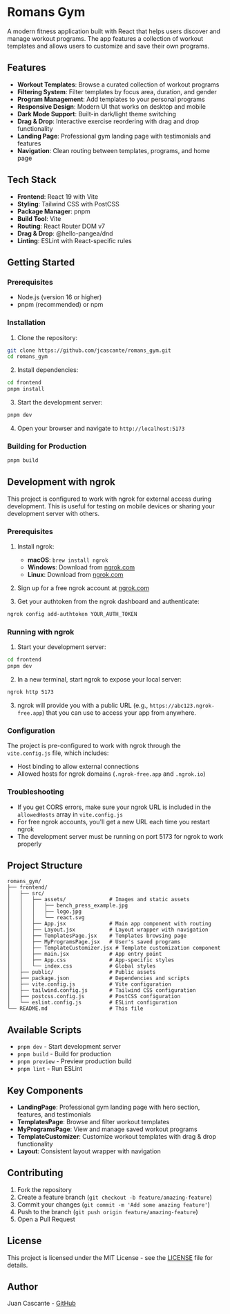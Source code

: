 # Romans Gym

A modern fitness application built with React that helps users discover and manage workout programs. The app features a collection of workout templates and allows users to customize and save their own programs.

## Features

- **Workout Templates**: Browse a curated collection of workout programs
- **Filtering System**: Filter templates by focus area, duration, and gender
- **Program Management**: Add templates to your personal programs
- **Responsive Design**: Modern UI that works on desktop and mobile
- **Dark Mode Support**: Built-in dark/light theme switching
- **Drag & Drop**: Interactive exercise reordering with drag and drop functionality
- **Landing Page**: Professional gym landing page with testimonials and features
- **Navigation**: Clean routing between templates, programs, and home page

## Tech Stack

- **Frontend**: React 19 with Vite
- **Styling**: Tailwind CSS with PostCSS
- **Package Manager**: pnpm
- **Build Tool**: Vite
- **Routing**: React Router DOM v7
- **Drag & Drop**: @hello-pangea/dnd
- **Linting**: ESLint with React-specific rules

## Getting Started

### Prerequisites

- Node.js (version 16 or higher)
- pnpm (recommended) or npm

### Installation

1. Clone the repository:
```bash
git clone https://github.com/jcascante/romans_gym.git
cd romans_gym
```

2. Install dependencies:
```bash
cd frontend
pnpm install
```

3. Start the development server:
```bash
pnpm dev
```

4. Open your browser and navigate to `http://localhost:5173`

### Building for Production

```bash
pnpm build
```

## Development with ngrok

This project is configured to work with ngrok for external access during development. This is useful for testing on mobile devices or sharing your development server with others.

### Prerequisites

1. Install ngrok:
   - **macOS**: `brew install ngrok`
   - **Windows**: Download from [ngrok.com](https://ngrok.com)
   - **Linux**: Download from [ngrok.com](https://ngrok.com)

2. Sign up for a free ngrok account at [ngrok.com](https://ngrok.com)

3. Get your authtoken from the ngrok dashboard and authenticate:
```bash
ngrok config add-authtoken YOUR_AUTH_TOKEN
```

### Running with ngrok

1. Start your development server:
```bash
cd frontend
pnpm dev
```

2. In a new terminal, start ngrok to expose your local server:
```bash
ngrok http 5173
```

3. ngrok will provide you with a public URL (e.g., `https://abc123.ngrok-free.app`) that you can use to access your app from anywhere.

### Configuration

The project is pre-configured to work with ngrok through the `vite.config.js` file, which includes:
- Host binding to allow external connections
- Allowed hosts for ngrok domains (`.ngrok-free.app` and `.ngrok.io`)

### Troubleshooting

- If you get CORS errors, make sure your ngrok URL is included in the `allowedHosts` array in `vite.config.js`
- For free ngrok accounts, you'll get a new URL each time you restart ngrok
- The development server must be running on port 5173 for ngrok to work properly

## Project Structure

```
romans_gym/
├── frontend/
│   ├── src/
│   │   ├── assets/              # Images and static assets
│   │   │   ├── bench_press_example.jpg
│   │   │   ├── logo.jpg
│   │   │   └── react.svg
│   │   ├── App.jsx              # Main app component with routing
│   │   ├── Layout.jsx           # Layout wrapper with navigation
│   │   ├── TemplatesPage.jsx    # Templates browsing page
│   │   ├── MyProgramsPage.jsx   # User's saved programs
│   │   ├── TemplateCustomizer.jsx # Template customization component
│   │   ├── main.jsx             # App entry point
│   │   ├── App.css              # App-specific styles
│   │   └── index.css            # Global styles
│   ├── public/                  # Public assets
│   ├── package.json             # Dependencies and scripts
│   ├── vite.config.js           # Vite configuration
│   ├── tailwind.config.js       # Tailwind CSS configuration
│   ├── postcss.config.js        # PostCSS configuration
│   └── eslint.config.js         # ESLint configuration
└── README.md                    # This file
```

## Available Scripts

- `pnpm dev` - Start development server
- `pnpm build` - Build for production
- `pnpm preview` - Preview production build
- `pnpm lint` - Run ESLint

## Key Components

- **LandingPage**: Professional gym landing page with hero section, features, and testimonials
- **TemplatesPage**: Browse and filter workout templates
- **MyProgramsPage**: View and manage saved workout programs
- **TemplateCustomizer**: Customize workout templates with drag & drop functionality
- **Layout**: Consistent layout wrapper with navigation

## Contributing

1. Fork the repository
2. Create a feature branch (`git checkout -b feature/amazing-feature`)
3. Commit your changes (`git commit -m 'Add some amazing feature'`)
4. Push to the branch (`git push origin feature/amazing-feature`)
5. Open a Pull Request

## License

This project is licensed under the MIT License - see the [LICENSE](LICENSE) file for details.

## Author

Juan Cascante - [GitHub](https://github.com/jcascante)
